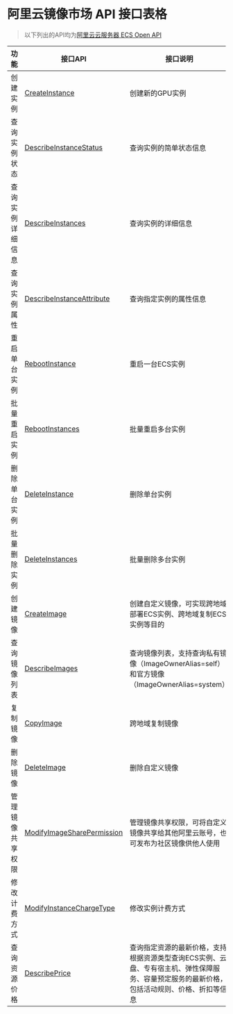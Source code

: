 # 阿里云镜像市场 API 接口表格

> 以下列出的API均为[阿里云云服务器 ECS Open API](https://api.aliyun.com/api/Ecs/2014-05-26)

| 功能 | 接口API | 接口说明 |
|------|---------|----------|
| 创建实例 | [CreateInstance](https://next.api.aliyun.com/api/Ecs/2014-05-26/CreateInstance) | 创建新的GPU实例 |
| 查询实例状态 | [DescribeInstanceStatus](https://next.api.aliyun.com/api/Ecs/2014-05-26/DescribeInstanceStatus) | 查询实例的简单状态信息 |
| 查询实例详细信息 | [DescribeInstances](https://next.api.aliyun.com/api/Ecs/2014-05-26/DescribeInstances) | 查询实例的详细信息 |
| 查询实例属性 | [DescribeInstanceAttribute](https://next.api.aliyun.com/api/Ecs/2014-05-26/DescribeInstanceAttribute) | 查询指定实例的属性信息 |
| 重启单台实例 | [RebootInstance](https://next.api.aliyun.com/api/Ecs/2014-05-26/RebootInstance) | 重启一台ECS实例 |
| 批量重启实例 | [RebootInstances](https://next.api.aliyun.com/api/Ecs/2014-05-26/RebootInstances) | 批量重启多台实例 |
| 删除单台实例 | [DeleteInstance](https://next.api.aliyun.com/api/Ecs/2014-05-26/DeleteInstance) | 删除单台实例 |
| 批量删除实例 | [DeleteInstances](https://next.api.aliyun.com/api/Ecs/2014-05-26/DeleteInstances) | 批量删除多台实例 |
| 创建镜像 | [CreateImage](https://next.api.aliyun.com/api/Ecs/2014-05-26/CreateImage) | 创建自定义镜像，可实现跨地域部署ECS实例、跨地域复制ECS实例等目的 |
| 查询镜像列表 | [DescribeImages](https://next.api.aliyun.com/api/Ecs/2014-05-26/DescribeImages) | 查询镜像列表，支持查询私有镜像（ImageOwnerAlias=self）和官方镜像（ImageOwnerAlias=system） |
| 复制镜像 | [CopyImage](https://next.api.aliyun.com/api/Ecs/2014-05-26/CopyImage) | 跨地域复制镜像 |
| 删除镜像 | [DeleteImage](https://next.api.aliyun.com/api/Ecs/2014-05-26/DeleteImage) | 删除自定义镜像 |
| 管理镜像共享权限 | [ModifyImageSharePermission](https://next.api.aliyun.com/api/Ecs/2014-05-26/ModifyImageSharePermission) | 管理镜像共享权限，可将自定义镜像共享给其他阿里云账号，也可发布为社区镜像供他人使用 |
| 修改计费方式 | [ModifyInstanceChargeType](https://next.api.aliyun.com/api/Ecs/2014-05-26/ModifyInstanceChargeType) | 修改实例计费方式 |
| 查询资源价格 | [DescribePrice](https://next.api.aliyun.com/api/Ecs/2014-05-26/DescribePrice) | 查询指定资源的最新价格，支持根据资源类型查询ECS实例、云盘、专有宿主机、弹性保障服务、容量预定服务的最新价格，包括活动规则、价格、折扣等信息 |